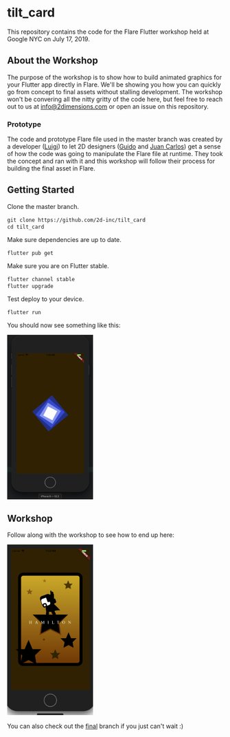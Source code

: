 # tilt_card

This repository contains the code for the Flare Flutter workshop held at Google NYC on July 17, 2019.

## About the Workshop
The purpose of the workshop is to show how to build animated graphics for your Flutter app directly in Flare. We'll be showing you how you can quickly go from concept to final assets without stalling development. The workshop won't be convering all the nitty gritty of the code here, but feel free to reach out to us at info@2dimensions.com or open an issue on this repository. 

### Prototype
The code and prototype Flare file used in the master branch was created by a developer ([Luigi](https://twitter.com/luigirosso)) to let 2D designers ([Guido](https://twitter.com/guidorosso) and [Juan Carlos](https://twitter.com/HelloJcToon)) get a sense of how the code was going to manipulate the Flare file at runtime. They took the concept and ran with it and this workshop will follow their process for building the final asset in Flare.

## Getting Started

Clone the master branch.
```
git clone https://github.com/2d-inc/tilt_card
cd tilt_card
```

Make sure dependencies are up to date.
```
flutter pub get
```

Make sure you are on Flutter stable.
```
flutter channel stable
flutter upgrade
```

Test deploy to your device.
```
flutter run
```

You should now see something like this:

<img src='readme_assets/TiltCard.png' width='200'>

## Workshop
Follow along with the workshop to see how to end up here:

<img src='readme_assets/hamilton.png' width='200'>

You can also check out the [final](https://github.com/2d-inc/tilt_card/tree/final) branch if you just can't wait :)




